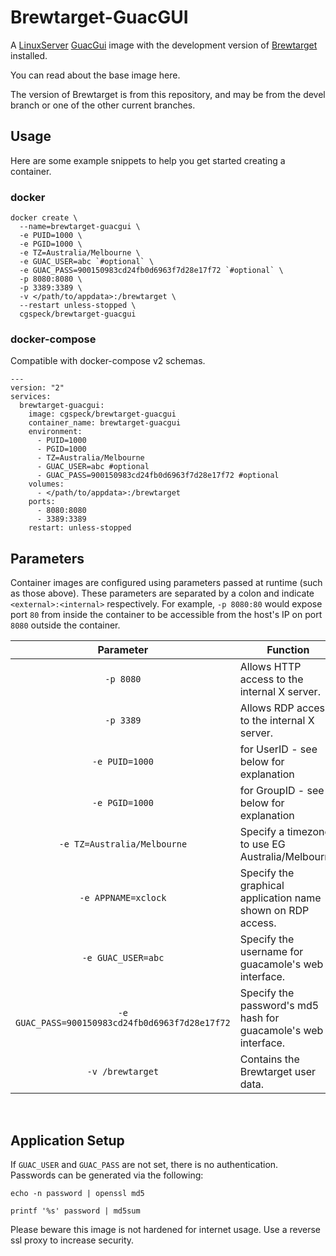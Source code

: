 # Brewtarget-GuacGUI

A [LinuxServer]() [GuacGui]() image with the development version of [Brewtarget]() installed.

You can read about the base image here.

The version of Brewtarget is from this repository, and may be from the devel branch or one of the other current branches.

## Usage

Here are some example snippets to help you get started creating a container.

### docker

```
docker create \
  --name=brewtarget-guacgui \
  -e PUID=1000 \
  -e PGID=1000 \
  -e TZ=Australia/Melbourne \
  -e GUAC_USER=abc `#optional` \
  -e GUAC_PASS=900150983cd24fb0d6963f7d28e17f72 `#optional` \
  -p 8080:8080 \
  -p 3389:3389 \
  -v </path/to/appdata>:/brewtarget \
  --restart unless-stopped \
  cgspeck/brewtarget-guacgui
```


### docker-compose

Compatible with docker-compose v2 schemas.

```
---
version: "2"
services:
  brewtarget-guacgui:
    image: cgspeck/brewtarget-guacgui
    container_name: brewtarget-guacgui
    environment:
      - PUID=1000
      - PGID=1000
      - TZ=Australia/Melbourne
      - GUAC_USER=abc #optional
      - GUAC_PASS=900150983cd24fb0d6963f7d28e17f72 #optional
    volumes:
      - </path/to/appdata>:/brewtarget
    ports:
      - 8080:8080
      - 3389:3389
    restart: unless-stopped
```

## Parameters

Container images are configured using parameters passed at runtime (such as those above). These parameters are separated by a colon and indicate `<external>:<internal>` respectively. For example, `-p 8080:80` would expose port `80` from inside the container to be accessible from the host's IP on port `8080` outside the container.

| Parameter | Function |
| :----: | --- |
| `-p 8080` | Allows HTTP access to the internal X server. |
| `-p 3389` | Allows RDP access to the internal X server. |
| `-e PUID=1000` | for UserID - see below for explanation |
| `-e PGID=1000` | for GroupID - see below for explanation |
| `-e TZ=Australia/Melbourne` | Specify a timezone to use EG Australia/Melbourne |
| `-e APPNAME=xclock` | Specify the graphical application name shown on RDP access. |
| `-e GUAC_USER=abc` | Specify the username for guacamole's web interface. |
| `-e GUAC_PASS=900150983cd24fb0d6963f7d28e17f72` | Specify the password's md5 hash for guacamole's web interface. |
| `-v /brewtarget` | Contains the Brewtarget user data. |

&nbsp;
## Application Setup

If `GUAC_USER` and `GUAC_PASS` are not set, there is no authentication.
Passwords can be generated via the following:
```
echo -n password | openssl md5
```
```
printf '%s' password | md5sum
```
Please beware this image is not hardened for internet usage. Use
a reverse ssl proxy to increase security.
